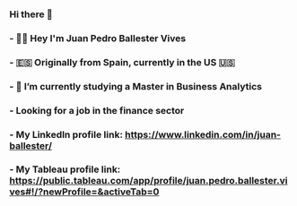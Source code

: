 ### Hi there 👋
### - 👋🏼 Hey I'm Juan Pedro Ballester Vives
### - 🇪🇸 Originally from Spain, currently in the US 🇺🇸
### - 🌱 I’m currently studying a Master in Business Analytics
### - Looking for a job in the finance sector
### - My LinkedIn profile link: https://www.linkedin.com/in/juan-ballester/
### - My Tableau profile link: https://public.tableau.com/app/profile/juan.pedro.ballester.vives#!/?newProfile=&activeTab=0
